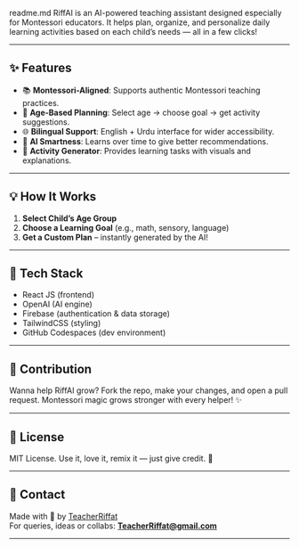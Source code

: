 readme.md
RiffAI is an AI-powered teaching assistant designed especially for Montessori educators. It helps plan, organize, and personalize daily learning activities based on each child’s needs — all in a few clicks!

---

## ✨ Features

- 📚 **Montessori-Aligned**: Supports authentic Montessori teaching practices.
- 🧒 **Age-Based Planning**: Select age → choose goal → get activity suggestions.
- 🌐 **Bilingual Support**: English + Urdu interface for wider accessibility.
- 🧠 **AI Smartness**: Learns over time to give better recommendations.
- 🎨 **Activity Generator**: Provides learning tasks with visuals and explanations.

---

## 💡 How It Works

1. **Select Child’s Age Group**
2. **Choose a Learning Goal** (e.g., math, sensory, language)
3. **Get a Custom Plan** – instantly generated by the AI!

---

## 🚀 Tech Stack

- React JS (frontend)
- OpenAI (AI engine)
- Firebase (authentication & data storage)
- TailwindCSS (styling)
- GitHub Codespaces (dev environment)

---

## 🤝 Contribution

Wanna help RiffAI grow? Fork the repo, make your changes, and open a pull request. Montessori magic grows stronger with every helper! ✨

---

## 📜 License

MIT License. Use it, love it, remix it — just give credit. 💌

---

## 💬 Contact

Made with 💖 by [TeacherRiffat](https://github.com/TeacherRiffat)  
For queries, ideas or collabs: **TeacherRiffat@gmail.com**

---
